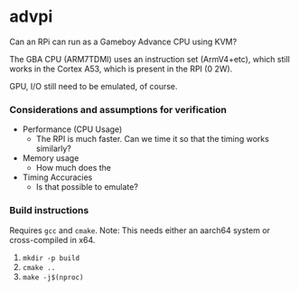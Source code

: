 # advpi

Can an RPi can run as a Gameboy Advance CPU using KVM? 

The GBA CPU (ARM7TDMI) uses an instruction set (ArmV4+etc), which still works in the Cortex A53, which is present in the RPI (0 2W).

GPU, I/O still need to be emulated, of course.



### Considerations and assumptions for verification

- Performance (CPU Usage)
  - The RPI is much faster. Can we time it so that the timing works similarly?
- Memory usage
  - How much does the 
- Timing Accuracies
  - Is that possible to emulate?

### Build instructions

Requires `gcc` and `cmake`.
Note: This needs either an aarch64 system or cross-compiled in x64.

1. `mkdir -p build`
2. `cmake ..`
3. `make -j$(nproc)`
